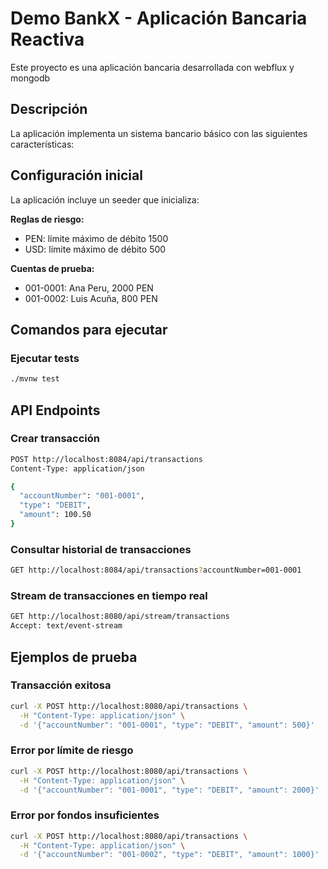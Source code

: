 # Demo BankX - Aplicación Bancaria Reactiva

Este proyecto es una aplicación bancaria desarrollada con webflux y mongodb

## Descripción

La aplicación implementa un sistema bancario básico con las siguientes características:

## Configuración inicial

La aplicación incluye un seeder que inicializa:

**Reglas de riesgo:**
- PEN: límite máximo de débito 1500
- USD: límite máximo de débito 500

**Cuentas de prueba:**
- 001-0001: Ana Peru, 2000 PEN
- 001-0002: Luis Acuña, 800 PEN

## Comandos para ejecutar

### Ejecutar tests
```bash
./mvnw test
```
## API Endpoints

### Crear transacción
```bash
POST http://localhost:8084/api/transactions
Content-Type: application/json

{
  "accountNumber": "001-0001",
  "type": "DEBIT",
  "amount": 100.50
}
```

### Consultar historial de transacciones
```bash
GET http://localhost:8084/api/transactions?accountNumber=001-0001
```

### Stream de transacciones en tiempo real
```bash
GET http://localhost:8080/api/stream/transactions
Accept: text/event-stream
```

## Ejemplos de prueba

### Transacción exitosa
```bash
curl -X POST http://localhost:8080/api/transactions \
  -H "Content-Type: application/json" \
  -d '{"accountNumber": "001-0001", "type": "DEBIT", "amount": 500}'
```

### Error por límite de riesgo
```bash
curl -X POST http://localhost:8080/api/transactions \
  -H "Content-Type: application/json" \
  -d '{"accountNumber": "001-0001", "type": "DEBIT", "amount": 2000}'
```

### Error por fondos insuficientes
```bash
curl -X POST http://localhost:8080/api/transactions \
  -H "Content-Type: application/json" \
  -d '{"accountNumber": "001-0002", "type": "DEBIT", "amount": 1000}'
```